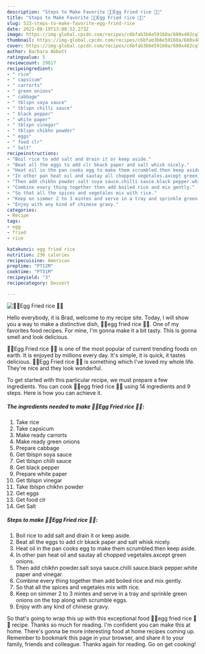 ```yaml
---
description: "Steps to Make Favorite 🥚🍳Egg Fried rice 🥚🍳"
title: "Steps to Make Favorite 🥚🍳Egg Fried rice 🥚🍳"
slug: 523-steps-to-make-favorite-egg-fried-rice
date: 2022-08-19T13:08:52.273Z
image: https://img-global.cpcdn.com/recipes/c6bfab3b6e59160a/680x482cq70/egg-fried-rice-recipe-main-photo.jpg
thumbnail: https://img-global.cpcdn.com/recipes/c6bfab3b6e59160a/680x482cq70/egg-fried-rice-recipe-main-photo.jpg
cover: https://img-global.cpcdn.com/recipes/c6bfab3b6e59160a/680x482cq70/egg-fried-rice-recipe-main-photo.jpg
author: Barbara Abbott
ratingvalue: 5
reviewcount: 29617
recipeingredient:
- " rice"
- " capsicum"
- " carrorts"
- " green onions"
- " cabbage"
- " tblspn soya sauce"
- " tblspn chilli sauce"
- " black pepper"
- " white paper"
- " tblspn vinegar"
- " tblspn chikhn powder"
- " eggs"
- " food clr"
- " Salt"
recipeinstructions:
- "Boil rice to add salt and drain it or keep aside."
- "Beat all the eggs to add clr bkack paper and salt whisk nicely."
- "Heat oil in the pan cooks egg to make them scrumbled.then keep aside."
- "In other pan heat oil and sautay all chopped vegetales.axcept green onions."
- "Then add chikhn powder.salt soya sauce.chilli sauce.black pepper.white paper and vinegar."
- "Combine every thing together then add boiled rice and mix gently."
- "So that all the spices and vegetales mix with rice."
- "Keep on simmer 2 to 3 mintes and serve in a tray and sprinkle green onions on the top along with scrumble eggs."
- "Enjoy with any kind of chinese gravy."
categories:
- Recipe
tags:
- egg
- fried
- rice

katakunci: egg fried rice 
nutrition: 236 calories
recipecuisine: American
preptime: "PT12M"
cooktime: "PT31M"
recipeyield: "3"
recipecategory: Dessert

---
```



![🥚🍳Egg Fried rice 🥚🍳](https://img-global.cpcdn.com/recipes/c6bfab3b6e59160a/680x482cq70/egg-fried-rice-recipe-main-photo.jpg)

Hello everybody, it is Brad, welcome to my recipe site. Today, I will show you a way to make a distinctive dish, 🥚🍳egg fried rice 🥚🍳. One of my favorites food recipes. For mine, I'm gonna make it a bit tasty. This is gonna smell and look delicious.



🥚🍳Egg Fried rice 🥚🍳 is one of the most popular of current trending foods on earth. It is enjoyed by millions every day. It's simple, it is quick, it tastes delicious. 🥚🍳Egg Fried rice 🥚🍳 is something which I've loved my whole life. They're nice and they look wonderful.


To get started with this particular recipe, we must prepare a few ingredients. You can cook 🥚🍳egg fried rice 🥚🍳 using 14 ingredients and 9 steps. Here is how you can achieve it.

<!--inarticleads1-->

##### The ingredients needed to make 🥚🍳Egg Fried rice 🥚🍳:

1. Take  rice
1. Take  capsicum
1. Make ready  carrorts
1. Make ready  green onions
1. Prepare  cabbage
1. Get  tblspn soya sauce
1. Get  tblspn chilli sauce
1. Get  black pepper
1. Prepare  white paper
1. Get  tblspn vinegar
1. Take  tblspn chikhn powder
1. Get  eggs
1. Get  food clr
1. Get  Salt




<!--inarticleads2-->

##### Steps to make 🥚🍳Egg Fried rice 🥚🍳:

1. Boil rice to add salt and drain it or keep aside.
1. Beat all the eggs to add clr bkack paper and salt whisk nicely.
1. Heat oil in the pan cooks egg to make them scrumbled.then keep aside.
1. In other pan heat oil and sautay all chopped vegetales.axcept green onions.
1. Then add chikhn powder.salt soya sauce.chilli sauce.black pepper.white paper and vinegar.
1. Combine every thing together then add boiled rice and mix gently.
1. So that all the spices and vegetales mix with rice.
1. Keep on simmer 2 to 3 mintes and serve in a tray and sprinkle green onions on the top along with scrumble eggs.
1. Enjoy with any kind of chinese gravy.




So that's going to wrap this up with this exceptional food 🥚🍳egg fried rice 🥚🍳 recipe. Thanks so much for reading. I'm confident you can make this at home. There's gonna be more interesting food at home recipes coming up. Remember to bookmark this page in your browser, and share it to your family, friends and colleague. Thanks again for reading. Go on get cooking!
